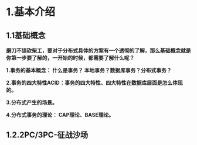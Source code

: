# 1.基本介绍

## 1.1**基础概念**

**磨刀不误砍柴工，要对于分布式具体的方案有一个透彻的了解，那么基础概念就是你第一步要了解的，一开始的时候，都需要了解什么呢？**

**1.事务的基本概念： 什么是事务？ 本地事务？数据库事务？分布式事务？**

**2.事务的四大特性ACID：事务的四大特性、四大特性在数据库层面是怎么体现的。**

**3.分布式产生的场景。**

**4.分布式事务的理论： CAP理论、BASE理论。**

## 1.2.**2PC/3PC-征战沙场**



